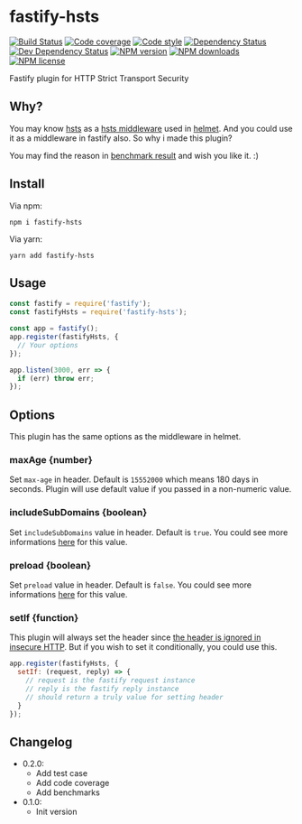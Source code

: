 # fastify-hsts

[![Build Status][ci-img]][ci-url]
[![Code coverage][cov-img]][cov-url]
[![Code style][lint-img]][lint-url]
[![Dependency Status][dep-img]][dep-url]
[![Dev Dependency Status][dev-dep-img]][dev-dep-url]
[![NPM version][npm-ver-img]][npm-url]
[![NPM downloads][npm-dl-img]][npm-url]
[![NPM license][npm-lc-img]][npm-url]

Fastify plugin for HTTP Strict Transport Security

## Why?

You may know [hsts](https://github.com/helmetjs/hsts) as a [hsts middleware](https://helmetjs.github.io/docs/hsts/) used in [helmet](https://github.com/helmetjs/helmet). And you could use it as a middleware in fastify also. So why i made this plugin?

You may find the reason in [benchmark result](./benchmarks/benchmark.txt) and wish you like it. :)

## Install

Via npm:

```shell
npm i fastify-hsts
```

Via yarn:

```shell
yarn add fastify-hsts
```

## Usage

```js
const fastify = require('fastify');
const fastifyHsts = require('fastify-hsts');

const app = fastify();
app.register(fastifyHsts, {
  // Your options
});

app.listen(3000, err => {
  if (err) throw err;
});
```

## Options

This plugin has the same options as the middleware in helmet.

### maxAge {number}

Set `max-age` in header. Default is `15552000` which means 180 days in seconds. Plugin will use default value if you passed in a non-numeric value.

### includeSubDomains {boolean}

Set `includeSubDomains` value in header. Default is `true`. You could see more informations [here](https://developer.mozilla.org/en-US/docs/Web/HTTP/Headers/Strict-Transport-Security) for this value.

### preload {boolean}

Set `preload` value in header. Default is `false`. You could see more informations [here](https://developer.mozilla.org/en-US/docs/Web/HTTP/Headers/Strict-Transport-Security) for this value.

### setIf {function}

This plugin will always set the header since [the header is ignored in insecure HTTP](https://tools.ietf.org/html/rfc6797#section-8.1). But if you wish to set it conditionally, you could use this.

```js
app.register(fastifyHsts, {
  setIf: (request, reply) => {
    // request is the fastify request instance
    // reply is the fastify reply instance
    // should return a truly value for setting header
  }
});
```

## Changelog

- 0.2.0:
  - Add test case
  - Add code coverage
  - Add benchmarks
- 0.1.0:
  - Init version

[ci-img]: https://img.shields.io/travis/poppinlp/fastify-hsts.svg?style=flat-square
[ci-url]: https://travis-ci.org/poppinlp/fastify-hsts
[cov-img]: https://img.shields.io/coveralls/poppinlp/fastify-hsts.svg?style=flat-square
[cov-url]: https://coveralls.io/github/poppinlp/fastify-hsts?branch=master
[lint-img]: https://img.shields.io/badge/code%20style-handsome-brightgreen.svg?style=flat-square
[lint-url]: https://github.com/poppinlp/eslint-config-handsome
[dep-img]: https://img.shields.io/david/poppinlp/fastify-hsts.svg?style=flat-square
[dep-url]: https://david-dm.org/poppinlp/fastify-hsts
[dev-dep-img]: https://img.shields.io/david/dev/poppinlp/fastify-hsts.svg?style=flat-square
[dev-dep-url]: https://david-dm.org/poppinlp/fastify-hsts#info=devDependencies
[npm-ver-img]: https://img.shields.io/npm/v/fastify-hsts.svg?style=flat-square
[npm-dl-img]: https://img.shields.io/npm/dm/fastify-hsts.svg?style=flat-square
[npm-lc-img]: https://img.shields.io/npm/l/fastify-hsts.svg?style=flat-square
[npm-url]: https://www.npmjs.com/package/fastify-hsts

